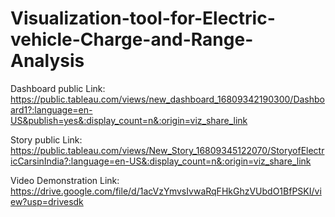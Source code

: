 # Visualization-tool-for-Electric-vehicle-Charge-and-Range-Analysis

Dashboard public Link: https://public.tableau.com/views/new_dashboard_16809342190300/Dashboard1?:language=en-US&publish=yes&:display_count=n&:origin=viz_share_link

Story public Link: https://public.tableau.com/views/New_Story_16809345122070/StoryofElectricCarsinIndia?:language=en-US&:display_count=n&:origin=viz_share_link

Video Demonstration Link: https://drive.google.com/file/d/1acVzYmvsIvwaRqFHkGhzVUbdO1BfPSKI/view?usp=drivesdk

